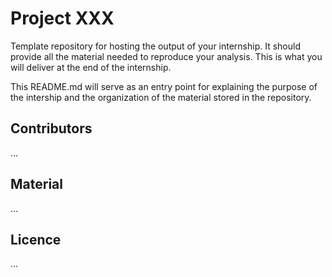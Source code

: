 # Project XXX 

Template repository for hosting the output of your internship. It should provide all the material needed to reproduce your analysis. This is what you will deliver at the end of the internship. 

This README.md will serve as an entry point for explaining the purpose of the intership and the organization of the material stored in the repository. 


## Contributors 
...

## Material
...

## Licence
...
